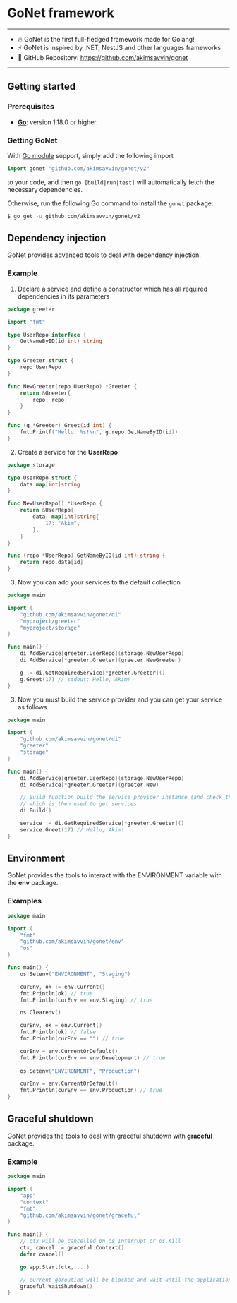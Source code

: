 # GoNet framework

___

- 🔥 GoNet is the first full-fledged framework made for Golang!
- ⚡️ GoNet is inspired by .NET, NestJS and other languages frameworks
- 🤖 GitHub Repository: https://github.com/akimsavvin/gonet

___

## Getting started

### Prerequisites

- **[Go](https://go.dev/)**: version 1.18.0 or higher.

### Getting GoNet

With [Go module](https://github.com/golang/go/wiki/Modules) support, simply add the following import

```go
import gonet "github.com/akimsavvin/gonet/v2"
```

to your code, and then `go [build|run|test]` will automatically fetch the necessary dependencies.

Otherwise, run the following Go command to install the `gonet` package:

```sh
$ go get -u github.com/akimsavvin/gonet/v2
```

## Dependency injection

GoNet provides advanced tools to deal with dependency injection.

### Example

1. Declare a service and define a constructor which has all required dependencies in its parameters

```go
package greeter

import "fmt"

type UserRepo interface {
	GetNameByID(id int) string
}

type Greeter struct {
	repo UserRepo
}

func NewGreeter(repo UserRepo) *Greeter {
	return &Greeter{
		repo: repo,
	}
}

func (g *Greeter) Greet(id int) {
	fmt.Printf("Hello, %s!\n", g.repo.GetNameByID(id))
}
```

2. Create a service for the **UserRepo**

```go
package storage

type UserRepo struct {
	data map[int]string
}

func NewUserRepo() *UserRepo {
	return &UserRepo{
		data: map[int]string{
			17: "Akim",
		},
	}
}

func (repo *UserRepo) GetNameByID(id int) string {
	return repo.data[id]
}
```

3. Now you can add your services to the default collection

```go
package main

import (
	"github.com/akimsavvin/gonet/di"
	"myproject/greeter"
	"myproject/storage"
)

func main() {
	di.AddService[greeter.UserRepo](storage.NewUserRepo)
	di.AddService[*greeter.Greeter](greeter.NewGreeter)

	g := di.GetRequiredService[*greeter.Greeter]()
	g.Greet(17) // stdout: Hello, Akim!
}
```

3. Now you must build the service provider and you can get your service as follows

```go
package main

import (
	"github.com/akimsavvin/gonet/di"
	"greeter"
	"storage"
)

func main() {
	di.AddService[greeter.UserRepo](storage.NewUserRepo)
	di.AddService[*greeter.Greeter](greeter.New)

	// Build function build the service provider instance (and check the services dependencies if the future),  
	// which is then used to get services
	di.Build()

	service := di.GetRequiredService[*greeter.Greeter]()
	service.Greet(17) // Hello, Akim!
}
```

## Environment

GoNet provides the tools to interact with the ENVIRONMENT variable with the **env** package.

### Examples

```go
package main

import (
	"fmt"
	"github.com/akimsavvin/gonet/env"
	"os"
)

func main() {
	os.Setenv("ENVIRONMENT", "Staging")

	curEnv, ok := env.Current()
	fmt.Println(ok) // true
	fmt.Println(curEnv == env.Staging) // true

	os.Clearenv()

	curEnv, ok = env.Current()
	fmt.Println(ok) // false
	fmt.Println(curEnv == "") // true

	curEnv = env.CurrentOrDefault()
	fmt.Println(curEnv == env.Development) // true
	
	os.Setenv("ENVIRONMENT", "Production")

	curEnv = env.CurrentOrDefault()
	fmt.Println(curEnv == env.Production) // true
}
```

## Graceful shutdown

GoNet provides the tools to deal with graceful shutdown with **graceful** package.

### Example

```go
package main

import (
	"app"
	"context"
	"fmt"
	"github.com/akimsavvin/gonet/graceful"
)

func main() {
	// ctx will be cancelled on os.Interrupt or os.Kill
	ctx, cancel := graceful.Context()
	defer cancel()

	go app.Start(ctx, ...)

	// current goroutine will be blocked and wait until the application is stopped
	graceful.WaitShutdown()
}
```